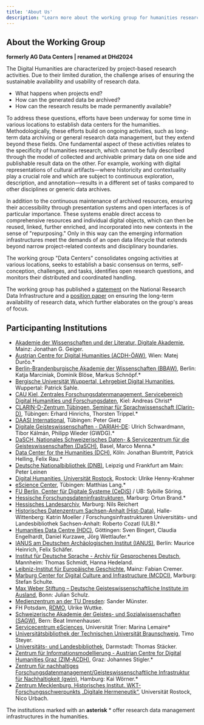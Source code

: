 ```yaml
---
title: 'About Us'
description: "Learn more about the working group for humanities research data management (AG gwFDM) within the DHd association."
---
```


## About the Working Group

**formerly AG Data Centers | renamed at DHd2024**

The Digital Humanities are characterized by project-based research activities. Due to their limited duration, the challenge arises of ensuring the sustainable availability and usability of research data.

- What happens when projects end?
- How can the generated data be archived?
- How can the research results be made permanently available?

To address these questions, efforts have been underway for some time in various locations to establish data centers for the humanities. Methodologically, these efforts build on ongoing activities, such as long-term data archiving or general research data management, but they extend beyond these fields. One fundamental aspect of these activities relates to the specificity of humanities research, which cannot be fully described through the model of collected and archivable primary data on one side and publishable result data on the other. For example, working with digital representations of cultural artifacts—where historicity and contextuality play a crucial role and which are subject to continuous exploration, description, and annotation—results in a different set of tasks compared to other disciplines or generic data archives.

In addition to the continuous maintenance of archived resources, ensuring their accessibility through presentation systems and open interfaces is of particular importance. These systems enable direct access to comprehensive resources and individual digital objects, which can then be reused, linked, further enriched, and incorporated into new contexts in the sense of "repurposing." Only in this way can the emerging information infrastructures meet the demands of an open data lifecycle that extends beyond narrow project-related contexts and disciplinary boundaries.

The working group "Data Centers" consolidates ongoing activities at various locations, seeks to establish a basic consensus on terms, self-conception, challenges, and tasks, identifies open research questions, and monitors their distributed and coordinated handling.

The working group has published a [statement](https://dig-hum.de/stellungnahme-dhd-nfdi) on the National Research Data Infrastructure and a [position paper](https://zenodo.org/record/1134760#.WpCUL4WcFPY) on ensuring the long-term availability of research data, which further elaborates on the group's areas of focus.

## Participanting Institutions

- [Akademie der Wissenschaften und der Literatur, Digitale Akademie](http://www.adwmainz.de/mitarbeiterinnen/profil/jonathan-d-geiger.html), Mainz: Jonathan G. Geiger.
- [Austrian Centre for Digital Humanities (ACDH-ÖAW)](http://acdh.oeaw.ac.at/), Wien: Matej Ďurčo.*
- [Berlin-Brandenburgische Akademie der Wissenschaften (BBAW)](http://www.bbaw.de), Berlin: Katja Marciniak, Dominik Blöse, Markus Schnöpf.*
- [Bergische Universität Wuppertal, Lehrgebiet Digital Humanities](https://www.geschichte.uni-wuppertal.de/de/personen/digital-humanities/prof-dr-patrick-sahle.html), Wuppertal: Patrick Sahle.
- [CAU Kiel, Zentrales Forschungsdatenmanagement, Servicebereich Digital Humanities und Forschungsdaten](https://www.ub.uni-kiel.de/de/digital-humanities), Kiel: Andreas Christ*
- [CLARIN-D-Zentrum Tübingen, Seminar für Sprachwissenschaft (Clarin-D)](http://www.clarin-d.net), Tübingen: Erhard Hinrichs, Thorsten Trippel.*
- [DAASI International](https://daasi.de/de/), Tübingen: Peter Gietz
- [Digitale Geisteswissenschaften - DARIAH-DE](https://de.dariah.eu/): Ulrich Schwardmann, Tibor Kálmán, Philipp Wieder (GWDG).*
- [DaSCH, Nationales Schweizerisches Daten- & Servicezentrum für die Geisteswissenschaften (DaSCH)](http://dasch.swiss), Basel, Marco Menna.*
- [Data Center for the Humanities (DCH)](http://www.dch.uni-koeln.de), Köln: Jonathan Blumtritt, Patrick Helling, Felix Rau.*
- [Deutsche Nationalbibliothek (DNB)](https://www.dnb.de/DE/Home/home_node.html), Leipzig und Frankfurt am Main: Peter Leinen
- [Digital Humanities, Universität Rostock](https://www.germanistik.uni-rostock.de/lehrende/professorinnen-und-professoren/jun-prof-dr-ulrike-henny-krahmer/), Rostock: Ulrike Henny-Krahmer
- [eScience Center](http://www.escience.uni-tuebingen.de/forschungsdatenarchiv-fdat.html), Tübingen: Matthias Lang.*
- [FU Berlin, Center für Digitale Systeme (CeDiS)](https://www.cedis.fu-berlin.de/) / UB: Sybille Söring.
- [Hessische Forschungsdateninfrastrukturen](https://www.uni-marburg.de/projekte/forschungsdaten/projekt), Marburg: Ortun Brand.*
- [Hessisches Landesarchiv](https://landesarchiv.hessen.de/), Marburg: Nils Reichert 
- [Historisches Datenzentrum Sachsen-Anhalt (Hist-Data)](http://www.geschichte.uni-halle.de/struktur/hist-data/), Halle-Wittenberg: Katrin Moeller / Forschungsinfrastrukturen Universitäts- und Landesbibliothek Sachsen-Anhalt: Roberto Cozatl (ULB).*
- [Humanities Data Centre (HDC)](http://humanities-data-centre.de/), Göttingen: Sven Bingert, Claudia Engelhardt, Daniel Kurzawe, Jörg Wettlaufer.*
- [IANUS am Deutschen Archäologischen Institut (IANUS)](http://www.ianus-fdz.de), Berlin: Maurice Heinrich, Felix Schäfer.
- [Institut für Deutsche Sprache - Archiv für Gesprochenes Deutsch](http://agd.ids-mannheim.de/), Mannheim: Thomas Schmidt, Hanna Hedeland.
- [Leibniz-Institut für Europäische Geschichte](https://www.ieg-mainz.de/), Mainz: Fabian Cremer.
- [Marburg Center for Digital Culture and Infrastructure (MCDCI)](https://www.uni-marburg.de/de/mcdci), Marburg: Stefan Schulte.
- [Max Weber Stiftung – Deutsche Geisteswissenschaftliche Institute im Ausland](https://https://www.maxweberstiftung.de/startseite.html), Bonn: Julian Schulz.
- [Medienzentrum an der TU Dresden](https://tu-dresden.de/mz): Sander Münster.
- FH Potsdam, [RDMO](https://rdmorganiser.github.io/), Ulrike Wuttke.
- [Schweizerische Akademie der Geistes- und Sozialwissenschaften (SAGW)](http://www.sagw.ch), Bern: Beat Immenhauser.
- [Servicecentrum eSciences](http://www.esciences.uni-trier.de/), Universität Trier: Marina Lemaire*
- [Universitätsbibliothek der Technischen Universität Braunschweig](https://www.tu-braunschweig.de/ub), Timo Steyer.
- [Universitäts- und Landesbibliothek](https://www.ulb.tu-darmstadt.de/), Darmstadt: Thomas Stäcker.
- [Zentrum für Informationsmodellierung - Austrian Centre for Digital Humanities Graz (ZIM-ACDH)](https://informationsmodellierung.uni-graz.at/), Graz: Johannes Stigler.*
- [Zentrum für nachhaltiges Forschungsdatenmanagement/Geisteswissenschaftliche Infrastruktur für Nachhaltigkeit (gwin)](https://www.fdm.uni-hamburg.de/ueber-uns/gwin.html), Hamburg: Kai Wörner.*
- [Zentrum Mecklenburg. Historisches Institut. WKT-Forschungsschwerpunkts „Digitale Hermeneutik“](https://www.inf.uni-rostock.de/wkt/forschung/forschungsschwerpunkt-digitale-hermeneutik/), Universität Rostock, Nico Urbach.

The institutions marked with an **asterisk** \* offer research data management infrastructures in the humanities.
